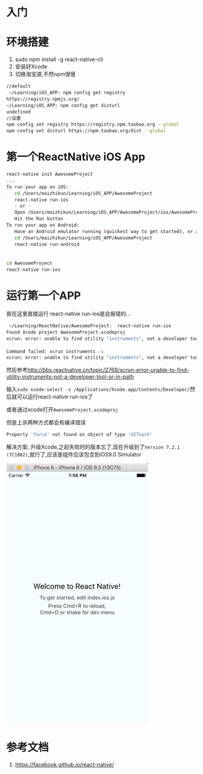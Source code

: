  # 入门

# 环境搭建

1. sudo npm install -g react-native-cli
2. 安装好Xcode
3. 切换淘宝源,不然npm很慢

  ```bash
  //default
   ~/Learning/iOS_APP: npm config get registry
https://registry.npmjs.org/
 ~/Learning/iOS_APP: npm config get disturl
undefined
  //设置
  npm config set registry https://registry.npm.taobao.org --global
npm config set disturl https://npm.taobao.org/dist --global
  ```
  
# 第一个ReactNative iOS App

```bash
react-native init AwesomeProject
...
To run your app on iOS:
   cd /Users/maizhikun/Learning/iOS_APP/AwesomeProject
   react-native run-ios
   - or -
   Open /Users/maizhikun/Learning/iOS_APP/AwesomeProject/ios/AwesomeProject.xcodeproj in Xcode
   Hit the Run button
To run your app on Android:
   Have an Android emulator running (quickest way to get started), or a device connected
   cd /Users/maizhikun/Learning/iOS_APP/AwesomeProject
   react-native run-android
   
   
cd AwesomeProject
react-native run-ios
```

# 运行第一个APP

我在这里直接运行 react-native run-ios是会报错的...
```bash
 ~/Learning/ReactNative/AwesomeProject:  react-native run-ios
Found Xcode project AwesomeProject.xcodeproj
xcrun: error: unable to find utility "instruments", not a developer tool or in PATH

Command failed: xcrun instruments -s
xcrun: error: unable to find utility "instruments", not a developer tool or in PATH
```

然后参考<http://bbs.reactnative.cn/topic/2768/xcrun-error-unable-to-find-utility-instruments-not-a-developer-tool-or-in-path>

输入`sudo xcode-select -s /Applications/Xcode.app/Contents/Developer/`然后就可以运行react-native run-ios了

或者通过xcode打开`AwesomeProject.xcodeproj`

但是上诉两种方式都会有编译错误

```bash
Property 'force' not found on object of type 'UITouch'
```

解决方案: 升级Xcode,之前失败时的版本忘了,现在升级到了`Version 7.2.1 (7C1002)`,就行了,应该是组件应该包含到iOS9.0 Simulator

![第一个ReactNative](QQ20161023-2.png)





# 参考文档

1. <https://facebook.github.io/react-native/>